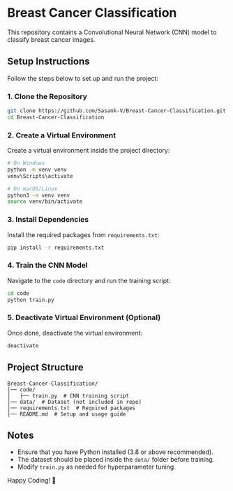 # Breast Cancer Classification

This repository contains a Convolutional Neural Network (CNN) model to classify breast cancer images.

## Setup Instructions

Follow the steps below to set up and run the project:

### 1. Clone the Repository
```bash
git clone https://github.com/Sasank-V/Breast-Cancer-Classification.git
cd Breast-Cancer-Classification
```

### 2. Create a Virtual Environment
Create a virtual environment inside the project directory:

```bash
# On Windows
python -m venv venv
venv\Scripts\activate

# On macOS/Linux
python3 -m venv venv
source venv/bin/activate
```

### 3. Install Dependencies
Install the required packages from `requirements.txt`:

```bash
pip install -r requirements.txt
```

### 4. Train the CNN Model
Navigate to the `code` directory and run the training script:

```bash
cd code
python train.py
```

### 5. Deactivate Virtual Environment (Optional)
Once done, deactivate the virtual environment:

```bash
deactivate
```

## Project Structure
```
Breast-Cancer-Classification/
│── code/
│   ├── train.py  # CNN training script
│── data/  # Dataset (not included in repo)
│── requirements.txt  # Required packages
│── README.md  # Setup and usage guide
```

## Notes
- Ensure that you have Python installed (3.8 or above recommended).
- The dataset should be placed inside the `data/` folder before training.
- Modify `train.py` as needed for hyperparameter tuning.

Happy Coding! 🚀

